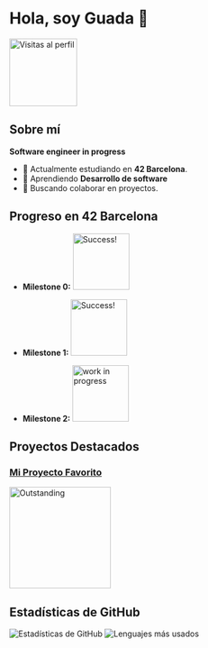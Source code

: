 
# Hola, soy Guada 👋

<img src="https://komarev.com/ghpvc/?username=tu-usuario&color=brightgreen" alt="Visitas al perfil" width="120"/>

## Sobre mí

**Software engineer in progress**

- 🔭 Actualmente estudiando en **42 Barcelona**.
- 🌱 Aprendiendo **Desarrollo de software**
- 👯 Buscando colaborar en proyectos.

## Progreso en 42 Barcelona

- **Milestone 0:** 
  <img src="https://img.shields.io/badge/Status-Success!-brightgreen" alt="Success!" width="100"/>

- **Milestone 1:** 
  <img src="https://img.shields.io/badge/Status-Success!-brightgreen" alt="Success!" width="100"/>

- **Milestone 2:** 
  <img src="https://img.shields.io/badge/Status-Pending-red" alt="work in progress" width="100"/>

## Proyectos Destacados

### [Mi Proyecto Favorito](https://github.com/guadix00/get_next_line_bonus)
<img src="https://img.shields.io/badge/Outstanding-%E2%9C%94%20125/100-brightgreen" alt="Outstanding" width="180"/>

## Estadísticas de GitHub

![Estadísticas de GitHub](https://github-readme-stats.vercel.app/api?username=guadix00&show_icons=true&theme=radical)
![Lenguajes más usados](https://github-readme-stats.vercel.app/api/top-langs/?username=guadix00&layout=compact&theme=radical)





